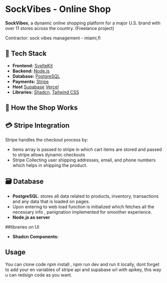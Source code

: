 # SockVibes - Online Shop

**SockVibes**, a dynamic online shopping platform for a major U.S. brand with over 11 stores across the country. 
(Freelance project)

Contractor: sock vibes management - miami,fl

## 🚀 Tech Stack

- **Frontend:** [SvelteKit](https://kit.svelte.dev/)
- **Backend:** [Node.js](https://nodejs.org/)
- **Database:** [PostgreSQL](https://www.postgresql.org/) 
- **Payments:** [Stripe](https://stripe.com/)
- **Host** [Supabase](https://supabase.com/) [Vercel](https://vercel.com/)
- **Libraries:** [Shadcn](https://shadcn.dev/), [Tailwind CSS](https://tailwindcss.com/)

## 🛒 How the Shop Works

## 💳 Stripe Integration

Stripe handles the checkout process by:

- items array is passed to stripe in which cart items are stored and passed to stripe allows dynamic checkouts
- Stripe Collecting user shipping addresses, email, and phone numbers which helps in shipping the product.

## 🗃️ Database

- **PostgreSQL**:  stores all data related to products, inventory, transactions and any data that is loaded on pages.
- Upon entering to web load function is initialized which fetches all the necessary info , panignation implemented for smoother experience.
- **Node.js as server**

##libraries on UI
- **Shadcn Components:** 

## Usage
You can clone code npm install , npm run dev and run it locally, dont forget to add your en variables of stripe api and supabase url with apikey, this way u can redsign code as you want.

